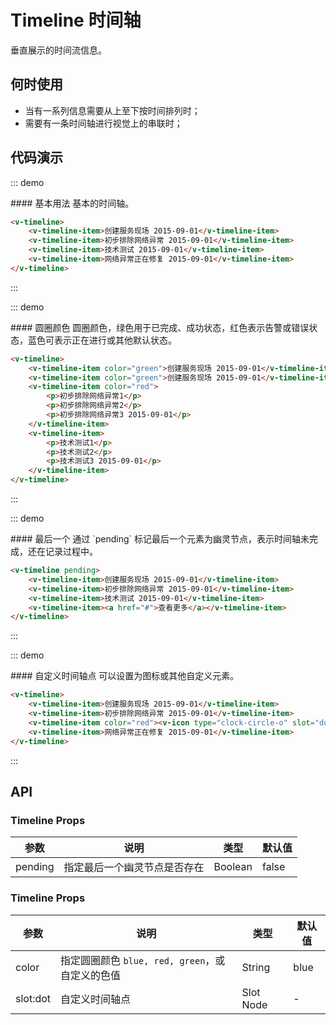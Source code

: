 <script>
export default {
  data() {
    return {
      dataSource1: [],
      targetKeys1: [],
      dataSource2: [],
      targetKeys2: [],
      dataSource3: [],
      targetKeys3: [],
      dataSource4: [],
      targetKeys4: [],
    }
  },
  created() {
    this.mockData();
    this.getMock()
  },
  methods: {
    mockData() {
      for (let i = 0; i < 20; i++) {
        this.dataSource1.push({
          key: i.toString(),
          title: `content${i + 1}`,
          description: `description of content${i + 1}`,
          disabled: i % 3 < 1,
        });
        if(i % 3 > 1) {
          this.targetKeys1.push(i.toString());
        }
      }
    },
    mockData2(index) {
      const targetKeys = [];
      const mockData = [];
      for (let i = 0; i < 20; i++) {
        const data = {
          key: i,
          title: `内容${i + 1}`,
          description: `内容${i + 1}的描述`,
          chosen: Math.random() * 2 > 1,
        };
        if (data.chosen) {
          targetKeys.push(data.key);
        }
        mockData.push(data);
      }
      this[`dataSource${index}`] = mockData;
      this[`targetKeys${index}`] = targetKeys;
    },
    getMock() {
      for(let num = 1; num < 4; num ++) {
        this.mockData2(num+1);
      }
    },
    render(item) {
      return item.title;
    },
    render2(item) {
      return {
        label: `${item.title} - ${item.description}`,
        value: item.title
      }
    },
    handleChange1(targetKeys, direction, moveKeys) {
      this.targetKeys1 = targetKeys;
    },
    handleChange2(targetKeys, direction, moveKeys) {
      this.targetKeys2 = targetKeys;
    },
    handleChange3(targetKeys, direction, moveKeys) {
      this.targetKeys3 = targetKeys;
    },
    handleChange4(targetKeys, direction, moveKeys) {
      this.targetKeys4 = targetKeys;
    },
    filterOption(inputValue, option) {
        return option.description.indexOf(inputValue) > -1;
    }
  }
}
</script>

# Timeline 时间轴
垂直展示的时间流信息。

## 何时使用
- 当有一系列信息需要从上至下按时间排列时；
- 需要有一条时间轴进行视觉上的串联时；

## 代码演示

::: demo
<summary>
  #### 基本用法
  基本的时间轴。
</summary>

```html
<v-timeline>
    <v-timeline-item>创建服务现场 2015-09-01</v-timeline-item>
    <v-timeline-item>初步排除网络异常 2015-09-01</v-timeline-item>
    <v-timeline-item>技术测试 2015-09-01</v-timeline-item>
    <v-timeline-item>网络异常正在修复 2015-09-01</v-timeline-item>
</v-timeline>
```

:::

::: demo
<summary>
  #### 圆圈颜色
  圆圈颜色，绿色用于已完成、成功状态，红色表示告警或错误状态，蓝色可表示正在进行或其他默认状态。
</summary>

```html
<v-timeline>
    <v-timeline-item color="green">创建服务现场 2015-09-01</v-timeline-item>
    <v-timeline-item color="green">创建服务现场 2015-09-01</v-timeline-item>
    <v-timeline-item color="red">
        <p>初步排除网络异常1</p>
        <p>初步排除网络异常2</p>
        <p>初步排除网络异常3 2015-09-01</p>
    </v-timeline-item>
    <v-timeline-item>
        <p>技术测试1</p>
        <p>技术测试2</p>
        <p>技术测试3 2015-09-01</p>
    </v-timeline-item>
</v-timeline>
```

:::

::: demo
<summary>
  #### 最后一个
  通过 `pending` 标记最后一个元素为幽灵节点，表示时间轴未完成，还在记录过程中。
</summary>

```html
<v-timeline pending>
    <v-timeline-item>创建服务现场 2015-09-01</v-timeline-item>
    <v-timeline-item>初步排除网络异常 2015-09-01</v-timeline-item>
    <v-timeline-item>技术测试 2015-09-01</v-timeline-item>
    <v-timeline-item><a href="#">查看更多</a></v-timeline-item>
</v-timeline>
```

:::

::: demo
<summary>
  #### 自定义时间轴点
  可以设置为图标或其他自定义元素。
</summary>

```html
<v-timeline>
    <v-timeline-item>创建服务现场 2015-09-01</v-timeline-item>
    <v-timeline-item>初步排除网络异常 2015-09-01</v-timeline-item>
    <v-timeline-item color="red"><v-icon type="clock-circle-o" slot="dot" style="fontSize: 16px"></v-icon>技术测试 2015-09-01</v-timeline-item>
    <v-timeline-item>网络异常正在修复 2015-09-01</v-timeline-item>
</v-timeline>
```

:::

## API
### Timeline Props
| 参数      | 说明          | 类型      | 默认值  |
|---------- |-------------- |----------  |-------- |
| pending | 指定最后一个幽灵节点是否存在 | Boolean | false |

### Timeline Props
| 参数      | 说明          | 类型      | 默认值  |
|---------- |-------------- |----------  |-------- |
| color | 指定圆圈颜色 `blue, red, green`，或自定义的色值 | String | blue |
| slot:dot | 自定义时间轴点	 | Slot Node | - |
